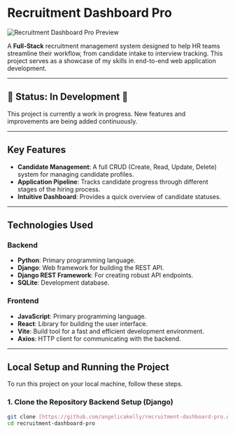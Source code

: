 # Recruitment Dashboard Pro

![Recruitment Dashboard Pro Preview]({URL_IMAGE_PREVIEW})

A **Full-Stack** recruitment management system designed to help HR teams streamline their workflow, from candidate intake to interview tracking. This project serves as a showcase of my skills in end-to-end web application development.

---

## 🚧 Status: In Development 🚧

This project is currently a work in progress. New features and improvements are being added continuously.

---

## Key Features

* **Candidate Management**: A full CRUD (Create, Read, Update, Delete) system for managing candidate profiles.
* **Application Pipeline**: Tracks candidate progress through different stages of the hiring process.
* **Intuitive Dashboard**: Provides a quick overview of candidate statuses.

---

## Technologies Used

### Backend
* **Python**: Primary programming language.
* **Django**: Web framework for building the REST API.
* **Django REST Framework**: For creating robust API endpoints.
* **SQLite**: Development database.

### Frontend
* **JavaScript**: Primary programming language.
* **React**: Library for building the user interface.
* **Vite**: Build tool for a fast and efficient development environment.
* **Axios**: HTTP client for communicating with the backend.

---

## Local Setup and Running the Project

To run this project on your local machine, follow these steps.

### 1. Clone the Repository Backend Setup (Django)
```bash
git clone [https://github.com/angelicakelly/recruitment-dashboard-pro.git](https://github.com/angelicakelly/recruitment-dashboard-pro.git)
cd recruitment-dashboard-pro


